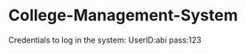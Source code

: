 # College-Management-System
Credentials to log in the system:
                                 UserID:abi
                                 pass:123
